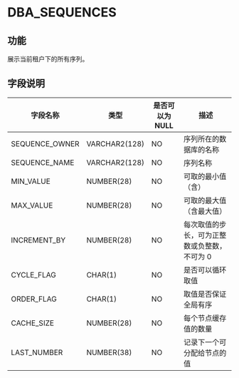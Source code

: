# DBA_SEQUENCES

## 功能

展示当前租户下的所有序列。

## 字段说明

| 字段名称        | 类型          | 是否可以为 NULL | 描述              |
|----------------|---------------|----------------|-------------------|
| SEQUENCE_OWNER | VARCHAR2(128) | NO   | 序列所在的数据库的名称   |
| SEQUENCE_NAME  | VARCHAR2(128) | NO   | 序列名称     |
| MIN_VALUE      | NUMBER(28)    | NO   | 可取的最小值（含）     |
| MAX_VALUE      | NUMBER(28)    | NO   | 可取的最大值（含最大值）    |
| INCREMENT_BY   | NUMBER(28)    | NO   | 每次取值的步长，可为正整数或负整数，不可为 0      |
| CYCLE_FLAG     | CHAR(1)       | NO   | 是否可以循环取值   |
| ORDER_FLAG     | CHAR(1)       | NO   | 取值是否保证全局有序   |
| CACHE_SIZE     | NUMBER(28)    | NO   | 每个节点缓存值的数量    |
| LAST_NUMBER    | NUMBER(38)    | NO   | 记录下一个可分配给节点的值   |
